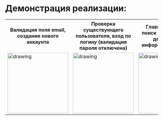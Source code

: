 # Демонстрация реализации:

<table>
  <tr>
    <th>Валидация поля email, создание нового аккаунта</th>
    <th>Проверка существующего пользователя, вход по логину (валидация пароля отключена)</th>
    <th>Главная страница, поиск с подсказками, детализация информации о товаре</th>
    <th>Профиль пользователя, загрузка фото, удаление данных пользователя при выходе</th>
  </tr>
  <tr>
    <td><img src="./assets/sign-in-test.gif" alt="drawing" width="200"/></td>
    <td><img src="./assets/user-exist-and-login-test.gif" alt="drawing" width="200"/></td>
    <td><img src="./assets/home-search-details-test.gif" alt="drawing" width="200"/></td>
    <td><img src="./assets/profile-photo-load-logout-test.gif" alt="drawing" width="200"/></td>
  </tr>
</table>
